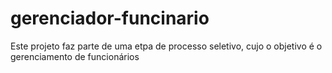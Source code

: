 # gerenciador-funcinario
Este projeto faz parte de uma etpa de processo seletivo, cujo o objetivo é o gerenciamento de funcionários
